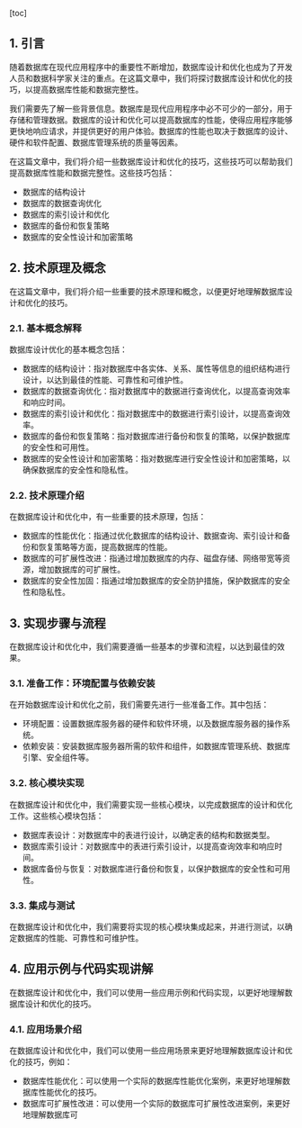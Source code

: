 
[toc]                    
                
                
## 1. 引言

随着数据库在现代应用程序中的重要性不断增加，数据库设计和优化也成为了开发人员和数据科学家关注的重点。在这篇文章中，我们将探讨数据库设计和优化的技巧，以提高数据库性能和数据完整性。

我们需要先了解一些背景信息。数据库是现代应用程序中必不可少的一部分，用于存储和管理数据。数据库的设计和优化可以提高数据库的性能，使得应用程序能够更快地响应请求，并提供更好的用户体验。数据库的性能也取决于数据库的设计、硬件和软件配置、数据库管理系统的质量等因素。

在这篇文章中，我们将介绍一些数据库设计和优化的技巧，这些技巧可以帮助我们提高数据库性能和数据完整性。这些技巧包括：

- 数据库的结构设计
- 数据库的数据查询优化
- 数据库的索引设计和优化
- 数据库的备份和恢复策略
- 数据库的安全性设计和加密策略

## 2. 技术原理及概念

在这篇文章中，我们将介绍一些重要的技术原理和概念，以便更好地理解数据库设计和优化的技巧。

### 2.1. 基本概念解释

数据库设计优化的基本概念包括：

- 数据库的结构设计：指对数据库中各实体、关系、属性等信息的组织结构进行设计，以达到最佳的性能、可靠性和可维护性。
- 数据库的数据查询优化：指对数据库中的数据进行查询优化，以提高查询效率和响应时间。
- 数据库的索引设计和优化：指对数据库中的数据进行索引设计，以提高查询效率。
- 数据库的备份和恢复策略：指对数据库进行备份和恢复的策略，以保护数据库的安全性和可用性。
- 数据库的安全性设计和加密策略：指对数据库进行安全性设计和加密策略，以确保数据库的安全性和隐私性。

### 2.2. 技术原理介绍

在数据库设计和优化中，有一些重要的技术原理，包括：

- 数据库的性能优化：指通过优化数据库的结构设计、数据查询、索引设计和备份和恢复策略等方面，提高数据库的性能。
- 数据库的可扩展性改进：指通过增加数据库的内存、磁盘存储、网络带宽等资源，增加数据库的可扩展性。
- 数据库的安全性加固：指通过增加数据库的安全防护措施，保护数据库的安全性和隐私性。

## 3. 实现步骤与流程

在数据库设计和优化中，我们需要遵循一些基本的步骤和流程，以达到最佳的效果。

### 3.1. 准备工作：环境配置与依赖安装

在开始数据库设计和优化之前，我们需要先进行一些准备工作。其中包括：

- 环境配置：设置数据库服务器的硬件和软件环境，以及数据库服务器的操作系统。
- 依赖安装：安装数据库服务器所需的软件和组件，如数据库管理系统、数据库引擎、安全组件等。

### 3.2. 核心模块实现

在数据库设计和优化中，我们需要实现一些核心模块，以完成数据库的设计和优化工作。这些核心模块包括：

- 数据库表设计：对数据库中的表进行设计，以确定表的结构和数据类型。
- 数据库索引设计：对数据库中的表进行索引设计，以提高查询效率和响应时间。
- 数据库备份与恢复：对数据库进行备份和恢复，以保护数据库的安全性和可用性。

### 3.3. 集成与测试

在数据库设计和优化中，我们需要将实现的核心模块集成起来，并进行测试，以确定数据库的性能、可靠性和可维护性。

## 4. 应用示例与代码实现讲解

在数据库设计和优化中，我们可以使用一些应用示例和代码实现，以更好地理解数据库设计和优化的技巧。

### 4.1. 应用场景介绍

在数据库设计和优化中，我们可以使用一些应用场景来更好地理解数据库设计和优化的技巧，例如：

- 数据库性能优化：可以使用一个实际的数据库性能优化案例，来更好地理解数据库性能优化的技巧。
- 数据库可扩展性改进：可以使用一个实际的数据库可扩展性改进案例，来更好地理解数据库可

